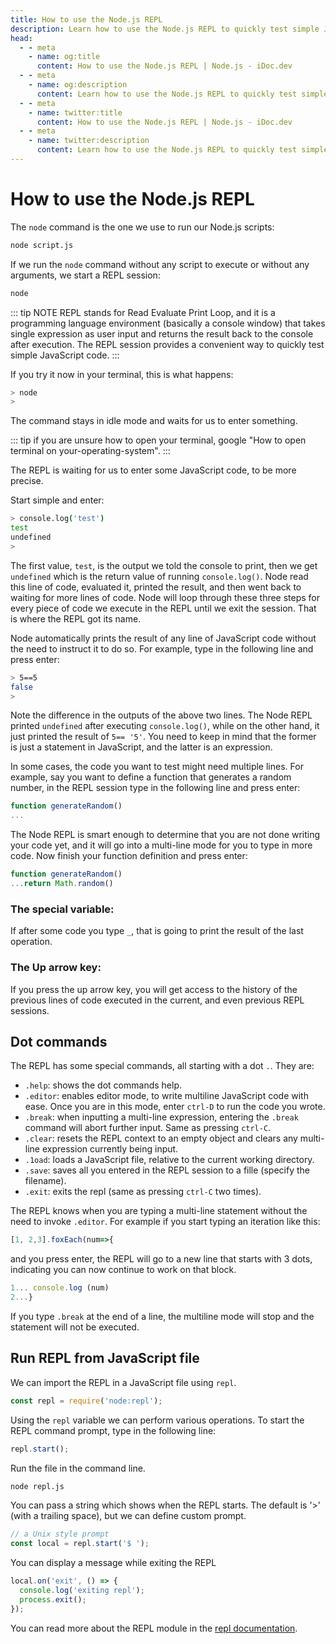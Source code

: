 ```yaml
---
title: How to use the Node.js REPL
description: Learn how to use the Node.js REPL to quickly test simple JavaScript code and explore its features, including multi-line mode, special variables, and dot commands.
head:
  - - meta
    - name: og:title
      content: How to use the Node.js REPL | Node.js - iDoc.dev
  - - meta
    - name: og:description
      content: Learn how to use the Node.js REPL to quickly test simple JavaScript code and explore its features, including multi-line mode, special variables, and dot commands.
  - - meta
    - name: twitter:title
      content: How to use the Node.js REPL | Node.js - iDoc.dev
  - - meta
    - name: twitter:description
      content: Learn how to use the Node.js REPL to quickly test simple JavaScript code and explore its features, including multi-line mode, special variables, and dot commands.
---
```


# How to use the Node.js REPL

The `node` command is the one we use to run our Node.js scripts:

```bash
node script.js
```

If we run the `node` command without any script to execute or without any arguments, we start a REPL session:

```bash
node
```

::: tip NOTE
REPL stands for Read Evaluate Print Loop, and it is a programming language environment (basically a console window) that takes single expression as user input and returns the result back to the console after execution. The REPL session provides a convenient way to quickly test simple JavaScript code.
:::

If you try it now in your terminal, this is what happens:

```bash
> node
>
```

The command stays in idle mode and waits for us to enter something.

::: tip
if you are unsure how to open your terminal, google "How to open terminal on your-operating-system".
:::

The REPL is waiting for us to enter some JavaScript code, to be more precise.

Start simple and enter:

```bash
> console.log('test')
test
undefined
>
```

The first value, `test`, is the output we told the console to print, then we get `undefined` which is the return value of running `console.log()`. Node read this line of code, evaluated it, printed the result, and then went back to waiting for more lines of code. Node will loop through these three steps for every piece of code we execute in the REPL until we exit the session. That is where the REPL got its name.

Node automatically prints the result of any line of JavaScript code without the need to instruct it to do so. For example, type in the following line and press enter:

```bash
> 5==5
false
>
```

Note the difference in the outputs of the above two lines. The Node REPL printed `undefined` after executing `console.log()`, while on the other hand, it just printed the result of `5== '5'`. You need to keep in mind that the former is just a statement in JavaScript, and the latter is an expression.

In some cases, the code you want to test might need multiple lines. For example, say you want to define a function that generates a random number, in the REPL session type in the following line and press enter:

```javascript
function generateRandom()
...
```

The Node REPL is smart enough to determine that you are not done writing your code yet, and it will go into a multi-line mode for you to type in more code. Now finish your function definition and press enter:

```javascript
function generateRandom()
...return Math.random()
```

### The special variable:

If after some code you type `_`, that is going to print the result of the last operation.

### The Up arrow key:

If you press the up arrow key, you will get access to the history of the previous lines of code executed in the current, and even previous REPL sessions.

## Dot commands

The REPL has some special commands, all starting with a dot `.`. They are:
- `.help`: shows the dot commands help.
- `.editor`: enables editor mode, to write multiline JavaScript code with ease. Once you are in this mode, enter `ctrl-D` to run the code you wrote.
- `.break`: when inputting a multi-line expression, entering the `.break` command will abort further input. Same as pressing `ctrl-C`.
- `.clear`: resets the REPL context to an empty object and clears any multi-line expression currently being input.
- `.1oad`: loads a JavaScript file, relative to the current working directory.
- `.save`: saves all you entered in the REPL session to a fille (specify the filename).
- `.exit`: exits the repl (same as pressing `ctrl-C` two times).

The REPL knows when you are typing a multi-line statement without the need to invoke `.editor`. For example if you start typing an iteration like this:
```javascript
[1, 2,3].foxEach(num=>{
```
and you press enter, the REPL will go to a new line that starts with 3 dots, indicating you can now continue to work on that block.
```javascript
1... console.log (num)
2...}
```

If you type `.break` at the end of a line, the multiline mode will stop and the statement will not be executed.

## Run REPL from JavaScript file

We can import the REPL in a JavaScript file using `repl`.
```javascript
const repl = require('node:repl');
```

Using the `repl` variable we can perform various operations. To start the REPL command prompt, type in the following line:
```javascript
repl.start();
```

Run the file in the command line.
```bash
node repl.js
```

You can pass a string which shows when the REPL starts. The default is '>' (with a trailing space), but we can define custom prompt.
```javascript
// a Unix style prompt 
const local = repl.start('$ ');
```

You can display a message while exiting the REPL

```javascript
local.on('exit', () => {
  console.log('exiting repl');
  process.exit();
});
```

You can read more about the REPL module in the [repl documentation](/nodejs/api/repl).